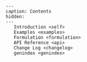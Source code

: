 ```{toctree}
---
caption: Contents
hidden:
---
   Introduction <self>
   Examples <examples>
   Formulation <formulation>
   API Reference <api>
   Change Log <changelog>
   genindex <genindex>
```

```{include} ../README.md
```
